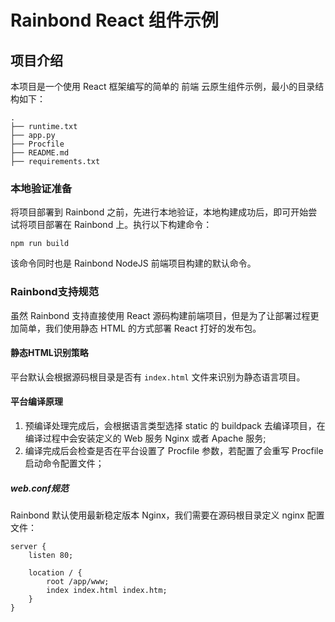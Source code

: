 # Rainbond React 组件示例

## 项目介绍

本项目是一个使用 React 框架编写的简单的 前端 云原生组件示例，最小的目录结构如下：

```
.
├── runtime.txt
├── app.py
├── Procfile
├── README.md
├── requirements.txt
```

### 本地验证准备

将项目部署到 Rainbond 之前，先进行本地验证，本地构建成功后，即可开始尝试将项目部署在 Rainbond 上。执行以下构建命令：

```
npm run build
```

该命令同时也是 Rainbond NodeJS 前端项目构建的默认命令。

### Rainbond支持规范

虽然 Rainbond 支持直接使用 React 源码构建前端项目，但是为了让部署过程更加简单，我们使用静态 HTML 的方式部署 React 打好的发布包。

#### 静态HTML识别策略

平台默认会根据源码根目录是否有 `index.html` 文件来识别为静态语言项目。

#### 平台编译原理

1. 预编译处理完成后，会根据语言类型选择 static 的 buildpack 去编译项目，在编译过程中会安装定义的 Web 服务 Nginx 或者 Apache 服务;
2. 编译完成后会检查是否在平台设置了 Procfile 参数，若配置了会重写 Procfile 启动命令配置文件；

##### web.conf规范

Rainbond 默认使用最新稳定版本 Nginx，我们需要在源码根目录定义 nginx 配置文件：

```
server {
    listen 80;

    location / {
        root /app/www;
        index index.html index.htm;
    }
}
```
